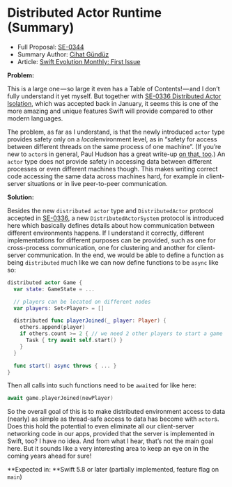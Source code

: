 # Distributed Actor Runtime (Summary)

* Full Proposal: [SE-0344](https://github.com/apple/swift-evolution/blob/main/proposals/0344-distributed-actor-runtime.md)
* Summary Author: [Cihat Gündüz](https://fline.dev/about)
* Article: [Swift Evolution Monthly: First Issue](https://www.fline.dev/swift-evolution-monthly-first-issue/#se-0344-distributed-actor-runtime)

**Problem:**

This is a large one — so large it even has a Table of Contents! — and I don’t fully understand it yet myself. But together with [SE-0336 Distributed Actor Isolation](https://github.com/apple/swift-evolution/blob/main/proposals/0336-distributed-actor-isolation.md?ref=fline.dev), which was accepted back in January, it seems this is one of the more amazing and unique features Swift will provide compared to other modern languages.

The problem, as far as I understand, is that the newly introduced `actor` type provides safety only on a *local*environment level, as in “safety for access between different threads on the same process of one machine”. (If you’re new to `actor`s in general, Paul Hudson has a great write-up [on that, too](https://www.hackingwithswift.com/quick-start/concurrency/what-is-an-actor-and-why-does-swift-have-them?ref=fline.dev).) An `actor` type does not provide safety in accessing data between different processes or even different machines though. This makes writing correct code accessing the same data across machines hard, for example in client-server situations or in live peer-to-peer communication.

**Solution:**

Besides the new `distributed actor` type and `DistributedActor` protocol accepted in [SE-0336](https://github.com/apple/swift-evolution/blob/main/proposals/0336-distributed-actor-isolation.md?ref=fline.dev), a new `DistributedActorSystem` protocol is introduced here which basically defines details about how communication between different environments happens. If I understand it correctly, different implementations for different purposes can be provided, such as one for cross-process communication, one for clustering and another for client-server communication. In the end, we would be able to define a function as being `distributed` much like we can now define functions to be `async` like so:

```Swift
distributed actor Game {
  var state: GameState = ...

  // players can be located on different nodes
  var players: Set<Player> = []

  distributed func playerJoined(_ player: Player) {
    others.append(player)
    if others.count >= 2 { // we need 2 other players to start a game
      Task { try await self.start() }
    }
  }

  func start() async throws { ... }
}
```

Then all calls into such functions need to be `await`ed for like here:

```Swift
await game.playerJoined(newPlayer)
```

So the overall goal of this is to make distributed environment access to data (nearly) as simple as thread-safe access to data has become with `actor`s. Does this hold the potential to even eliminate all our client-server networking code in our apps, provided that the server is implemented in Swift, too? I have no idea. And from what I hear, that’s not the main goal here. But it sounds like a very interesting area to keep an eye on in the coming years ahead for sure!

**Expected in: **Swift 5.8 or later (partially implemented, feature flag on `main`)

